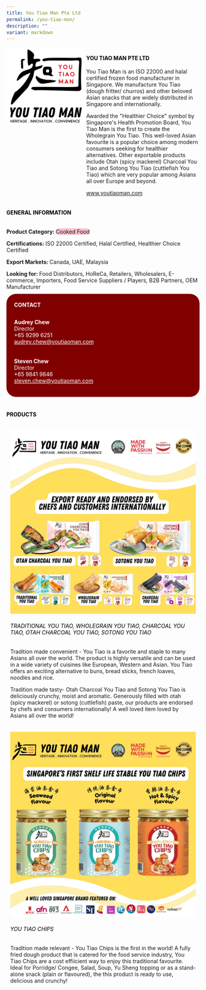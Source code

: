 ```yaml
---
title: You Tiao Man Pte Ltd
permalink: /you-tiao-man/
description: ""
variant: markdown
---
```

<div class="flex-paragraph">
	<div style="display: flex; flex-wrap: wrap;" class="flex-container">
		<div style="flex: 1 1 40%; display: block;" class="card sgds">
			<img src="/images/You%20Tiao%20Man/you_tiao_man_logo.png">
		</div>
		<div style="flex: 1 1 58%; display: block; margin-left: 3px" class="card-sgds">
			<h4 style="text-transform: uppercase; color: black;"><b>You Tiao Man Pte Ltd</b></h4>
			<p>You Tiao Man is an ISO 22000 and halal certified frozen food manufacturer in Singapore. We manufacture You Tiao (dough fritter/ churros) and other beloved Asian snacks that are widely distributed in Singapore and internationally.</p>
			<p>Awarded the "Healthier Choice" symbol by Singapore's Health Promotion Board, You Tiao Man is the first to create the Wholegrain You Tiao. This well-loved Asian favourite is a popular choice among modern consumers seeking for healthier alternatives. Other exportable products include Otah (spicy mackerel) Charcoal You Tiao and Sotong You Tiao (cuttlefish You Tiao) which are very popular among Asians all over Europe and beyond.</p>
			<p><a target="_blank" href="https://www.youtiaoman.com">www.youtiaoman.com</a></p>
		</div>
	</div>
</div>

<h4 style="text-transform: uppercase; color: black;">
	<b>General Information</b>
</h4>
<div style="display: flex; flex-wrap: wrap;" class="flex-container">
	<div style="flex: 1 1 65%; display: block; align-self: stretch" class="card sgds">
		<div class="flex-paragraph">
			<p>
				<b>Product Category: </b>
				<span style="background-color: pink; border-radius: 10px;">Cooked Food</span>
			</p>
			<p>
				<b>Certifications: </b>ISO 22000 Certified, Halal Certified, Healthier Choice Certified
			</p>
			<p>
				<b>Export Markets: </b>Canada, UAE, Malaysia
			</p>
			<p style="margin-bottom: 10px;">
				<b>Looking for: </b>Food Distributors, HoReCa, Retailers, Wholesalers, E-commerce, Importers, Food Service Suppliers / Players, B2B Partners, OEM Manufacturer
			</p>
		</div>
	</div>
	<div style="flex: 1 1 35%; padding: 10px; display: block; background-color: maroon; border-radius: 25px; align-self: center;" class="card sgds">
		<h4 style="color: white; margin-top: 10px; margin-left: 10px;">CONTACT</h4>
		<div class="flex-paragraph">
			<p style="padding: 10px; color: white;">
				<b>Audrey Chew</b>
				<br>Director<br>+65 9299 6251<br>
				<a style="color: white;" href="mailto:audrey.chew@youtiaoman.com">audrey.chew@youtiaoman.com</a>
			</p>
			<p style="padding: 10px; color: white;">
				<b>Steven Chew</b>
				<br>Director<br>+65 9841 9846<br>
				<a style="color: white;" href="mailto:steven.chew@youtiaoman.com">steven.chew@youtiaoman.com</a>
			</p>
		</div>
	</div>
</div>
<br>
<h4 style="text-transform: uppercase; color: black;">
	<b>Products</b>
</h4>
<div style="display: flex; flex-wrap: wrap;">
	<div style="flex: 1 1 47%; margin: 10px; display: block;" class="card sgds">
		<div style="display: block;" class="flex-image">
			<img src="/images/You%20Tiao%20Man/you_tiao_man_product_01.jpg">
		</div>
		<div class="flex-paragraph">
			<h6 style="text-transform: uppercase; color: black;">Traditional You Tiao, Wholegrain You Tiao, Charcoal You Tiao, Otah Charcoal You Tiao, Sotong You Tiao</h6>
			<p>Tradition made convenient - You Tiao is a favorite and staple to many Asians all over the world. The product is highly versatile and can be used in a wide variety of cuisines like European, Western and Asian. You Tiao offers an exciting alternative to buns, bread sticks, french loaves, noodles and rice.</p>
			<p>Tradition made tasty- Otah Charcoal You Tiao and Sotong You Tiao is deliciously crunchy, moist and aromatic. Generously filled with otah (spicy mackerel) or sotong (cuttlefish) paste, our products are endorsed by chefs and consumers internationally! A well loved item loved by Asians all over the world!</p>
		</div>
	</div>
	<div style="flex: 1 1 47%; margin: 10px; display: block;" class="card sgds">
		<div style="display: block;" class="flex-image">
			<img src="/images/You%20Tiao%20Man/you_tiao_man_product_02.jpg">
		</div>
		<div class="flex-paragraph">
			<h6 style="text-transform: uppercase; color: black;">You Tiao Chips</h6>
			<p>Tradition made relevant - You Tiao Chips is the first in the world! A fully fried dough product that is catered for the food service industry, You Tiao Chips are a cost effiicient way to enjoy this traditional favourite. Ideal for Porridge/ Congee, Salad, Soup, Yu Sheng topping оr as a stand-alone snack (plain or flavoured), the  this product is ready to use, delicious and crunchy!</p>
		</div>
	</div>
</div>